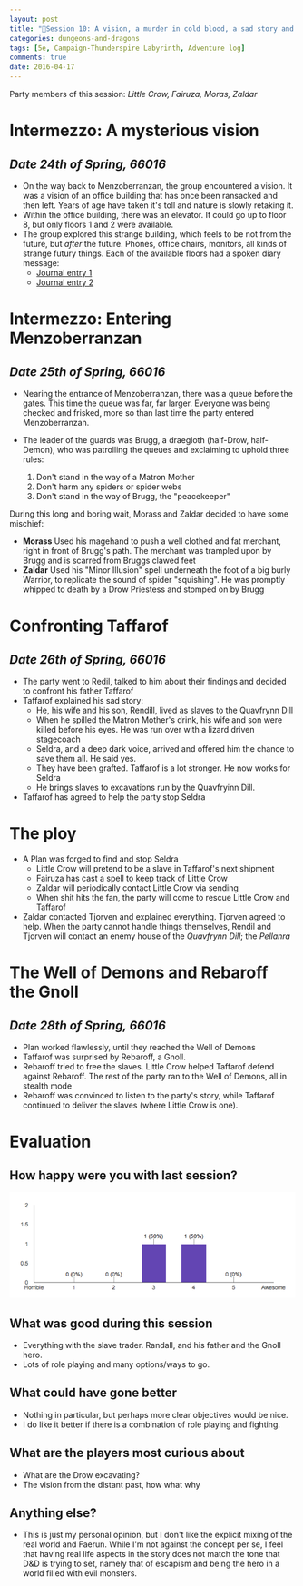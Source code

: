 ```yaml
---
layout: post
title: "🐲Session 10: A vision, a murder in cold blood, a sad story and standing in the way of good"
categories: dungeons-and-dragons
tags: [5e, Campaign-Thunderspire Labyrinth, Adventure log]
comments: true
date: 2016-04-17
---
```


Party members of this session: _Little Crow, Fairuza, Moras, Zaldar_

# Intermezzo: A mysterious vision

## _**Date** 24th of Spring, 66016_

* On the way back to Menzoberranzan, the group encountered a vision. It was a vision of an office building that has once been ransacked and then left. Years of age have taken it's toll and nature is slowly retaking it.
* Within the office building, there was an elevator. It could go up to floor 8, but only floors 1 and 2 were available.
* The group explored this strange building, which feels to be not from the future, but _after_ the future. Phones, office chairs, monitors, all kinds of strange futury things.
Each of the available floors had a spoken diary message:
  * <a href="{{ site.base.url }}/sounds/entry1.aiff">Journal entry 1</a>
  * <a href="{{ site.base.url }}/sounds/entry1.aiff">Journal entry 2</a>


# Intermezzo: Entering Menzoberranzan
## _**Date** 25th of Spring, 66016_

* Nearing the entrance of Menzoberranzan, there was a queue before the gates. This time the queue was far, far larger. Everyone was being checked and frisked, more so than last time the party entered Menzoberranzan. 
* The leader of the guards was Brugg, a draegloth (half-Drow, half-Demon), who was patrolling the queues and exclaiming to uphold three rules:

  1. Don't stand in the way of a Matron Mother
  1. Don't harm any spiders or spider webs
  1. Don't stand in the way of Brugg, the "peacekeeper"

During this long and boring wait, Morass and Zaldar decided to have some mischief:

  * **Morass** Used his magehand to push a well clothed and fat merchant, right in front of Brugg's path. The merchant was trampled upon by Brugg and is scarred from Bruggs clawed feet
  * **Zaldar** Used his "Minor Illusion" spell underneath the foot of a big burly Warrior, to replicate the sound of spider "squishing". He was promptly whipped to death by a Drow Priestess and stomped on by Brugg

# Confronting Taffarof
## _**Date** 26th of Spring, 66016_

* The party went to Redil, talked to him about their findings and decided to confront his father Taffarof
* Taffarof explained his sad story:
    * He, his wife and his son, Rendill, lived as slaves to the Quavfrynn Dill
    * When he spilled the Matron Mother's drink, his wife and son were killed before his eyes. He was run over with a lizard driven stagecoach
    * Seldra, and a deep dark voice, arrived and offered him the chance to save them all. He said yes.
    * They have been grafted. Taffarof is a lot stronger. He now works for Seldra
    * He brings slaves to excavations run by the Quavfryinn Dill.
* Taffarof has agreed to help the party stop Seldra

# The ploy
* A Plan was forged to find and stop Seldra
  * Little Crow will pretend to be a slave in Taffarof's next shipment
  * Fairuza has cast a spell to keep track of Little Crow
  * Zaldar will periodically contact Little Crow via sending
  * When shit hits the fan, the party will come to rescue Little Crow and Taffarof
* Zaldar contacted Tjorven and explained everything. Tjorven agreed to help. When the party cannot handle things themselves, Rendil and Tjorven will contact an enemy house of the _Quavfrynn Dill_; the _Pellanra_


# The Well of Demons and Rebaroff the Gnoll
## _**Date** 28th of Spring, 66016_

* Plan worked flawlessly, until they reached the Well of Demons
* Taffarof was surprised by Rebaroff, a Gnoll.
* Rebaroff tried to free the slaves. Little Crow helped Taffarof defend against Rebaroff. The rest of the party ran to the Well of Demons, all in stealth mode
* Rebaroff was convinced to listen to the party's story, while Taffarof continued to deliver the slaves (where Little Crow is one).

# Evaluation

## How happy were you with last session?

![Image of the happiness](/img/dnd/happiness/session10.png)

## What was good during this session

* Everything with the slave trader. Randall, and his father and the Gnoll hero.
* Lots of role playing and many options/ways to go.


## What could have gone better

* Nothing in particular, but perhaps more clear objectives would be nice.
* I do like it better if there is a combination of role playing and fighting.


## What are the players most curious about

* What are the Drow excavating?
* The vision from the distant past, how what why

## Anything else?

* This is just my personal opinion, but I don't like the explicit mixing of the real world and Faerun. While I'm not against the concept per se, I feel that having real life aspects in the story does not match the tone that D&D is trying to set, namely that of escapism and being the hero in a world filled with evil monsters.
